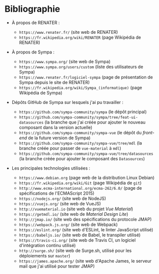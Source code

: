 # Bibliographie

  * À propos de RENATER :
    - `https://www.renater.fr/`
      (site web de RENATER)
    - `https://fr.wikipedia.org/wiki/RENATER`
      (page Wikipédia de RENATER)

  * À propos de Sympa :
    - `https://www.sympa.org/`
      (site web de Sympa)
    - `https://www.sympa.org/users/custom`
      (liste des utilisateurs de Sympa)
    - `https://www.renater.fr/logiciel-sympa`
      (page de présentation de Sympa depuis le site de RENATER)
    - `https://fr.wikipedia.org/wiki/Sympa_(informatique)`
      (page Wikipédia de Sympa)

  * Dépôts GitHub de Sympa sur lesquels j'ai pu travailler :
    - `https://github.com/sympa-community/sympa`
      (le dépôt principal)
    - `https://github.com/sympa-community/sympa/tree/feat-ui-datasources`
      (la branche que j'ai créée pour ajouter le nouveau composant dans la 
      version actuelle)
    - `https://github.com/sympa-community/sympa-vue`
      (le dépôt du *front-end* de la future version de Sympa)
    - `https://github.com/sympa-community/sympa-vue/tree/mdl`
      (la branche créée pour passer de `vue-material` à `mdl`)
    - `https://github.com/sympa-community/sympa-vue/tree/datasources`
      (la branche créée pour ajouter le composant des `Datasources`)

  * Les principales technologies utilisées :
    - `https://www.debian.org`
      (page web de la distribution Linux Debian)
    - `https://fr.wikipedia.org/wiki/Git`
      (page Wikipédia de `git`)
    - `http://www.ecma-international.org/ecma-262/6.0/`
      (page de spécifications de l'ECMAScript 2015)
    - `https://nodejs.org/`
      (site web de NodeJS)
    - `https://vuejs.org/`
      (site web de VueJS)
    - `http://vuematerial.io`
      (site web du projet *Vue Material*)
    - `https://getmdl.io/`
      (site web de *Material Design Lite*)
    - `http://jmap.io/`
      (site web des spécifications du protocole JMAP)
    - `https://webpack.js.org/`
      (site web de Webpack)
    - `https://eslint.org/`
      (site web d'ESLint, le linter JavaScript utilisé)
    - `https://babeljs.io/`
      (site web de Babel, le transpiler utilisé)
    - `https://travis-ci.org/`
      (site web de Travis CI, un logiciel d'intégration continu utilisé)
    - `http://surge.sh/`
      (site web de Surge.sh, utilisé pour les déploiements sur `master`)
    - `https://james.apache.org/`
      (site web d'Apache James, le serveur mail que j'ai utilisé pour 
      tester JMAP)
